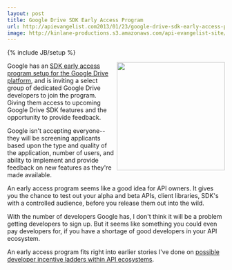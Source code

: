 ```yaml
---
layout: post
title: Google Drive SDK Early Access Program
url: http://apievangelist.com2013/01/23/google-drive-sdk-early-access-program/
image: http://kinlane-productions.s3.amazonaws.com/api-evangelist-site/blog/Google-Drive-SDK-Early-Access-Program.png
---
```

{% include JB/setup %}<p>
     <a href="https://developers.google.com/drive/earlyaccess" target="_blank"><img src="https://s3.amazonaws.com/kinlane-productions/google/Google-Drive-SDK-Early-Access-Program.png"  width="250" align="right" /></a>
</p>
<p>
     Google has an <a href="http://googleappsdeveloper.blogspot.com/2013/01/join-google-drive-sdk-early-access.html?utm_source=feedburner&amp;utm_medium=feed&amp;utm_campaign=Feed%3A+GoogleAppsDeveloperBlog+%28Google+Apps+Developer+Blog%29">SDK early access program setup for the Google Drive platform</a>, and is inviting a select group of dedicated Google Drive developers to join the program. Giving them access to upcoming Google Drive SDK features and the opportunity to provide feedback.
</p>
<p>
     Google isn't accepting everyone--they will be screening applicants based upon the type and quality of the application, number of users, and ability to implement and provide feedback on new features as they're made available.
</p>
<p>
     An early access program seems like a good idea for API owners. It gives you the chance to test out your alpha and beta APIs, client libraries, SDK's with a controlled audience, before you release them out into the wild.
</p>
<p>
     With the number of developers Google has, I don't think it will be a problem getting developers to sign up. But it seems like something you could even pay developers for, if you have a shortage of good developers in your API ecosystem.
</p>
<p>
     An early access program fits right into earlier stories I've done on <a title="possible developer incentive ladders within API ecosystems" href="http://apievangelist.com/2011/10/24/incentivize-your-api-developers-to-contribute-with-lower-pricing/index.php">possible developer incentive ladders within API ecosystems</a>.
</p>
